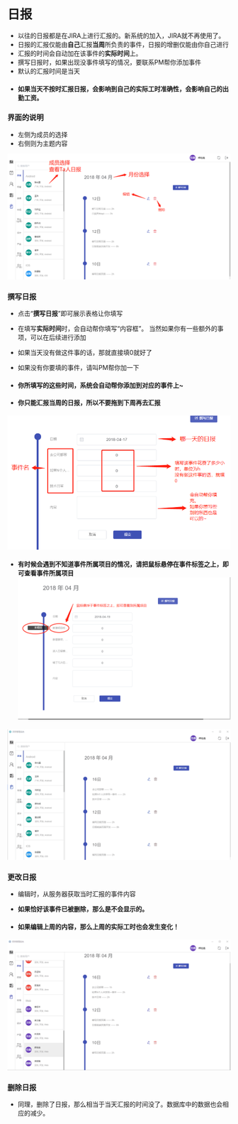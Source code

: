 # 日报

* 以往的日报都是在JIRA上进行汇报的。新系统的加入，JIRA就不再使用了。
* 日报的汇报仅能由**自己**汇报**当周**所负责的事件，日报的增删仅能由你自己进行
* 汇报的时间会自动加在该事件的**实际时间**上。
* 撰写日报时，如果出现没事件填写的情况，要联系PM帮你添加事件
* 默认的汇报时间是当天
* #### **如果当天不按时汇报日报，会影响到自己的实际工时准确性，会影响自己的出勤工资。**

### 界面的说明

* 左侧为成员的选择
* 右侧则为主题内容

![](/assets/图片3.png)

### 撰写日报

* 点击“**撰写日报**”即可展示表格让你填写
* 在填写**实际时间**时，会自动帮你填写“内容框”。 当然如果你有一些额外的事项，可以在后续进行添加
* 如果当天没有做这件事的话，那就直接填0就好了
* 如果没有你要填的事件，请叫PM帮你加一下

* #### **你所填写的这些时间，系统会自动帮你添加到对应的事件上~**
* #### 你只能汇报当周的日报，所以不要拖到下周再去汇报

#### 

![](/assets/日报填写界面说明.png)



* #### 有时候会遇到不知道事件所属项目的情况，请把鼠标悬停在事件标签之上，即可查看事件所属项目![](/assets/查看事件所属项目.png)

![](/assets/填写日报.gif)

### 更改日报

* 编辑时，从服务器获取当时汇报的事件内容

* **如果恰好该事件已被删除，那么是不会显示的。**

* #### 如果编辑上周的内容，那么上周的实际工时也会发生变化！

#### ![](/assets/修改日报.gif)

### 删除日报

* 同理，删除了日报，那么相当于当天汇报的时间没了。数据库中的数据也会相应的减少。



